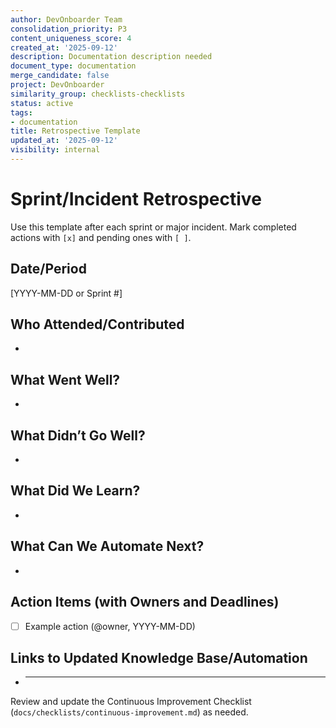 ```yaml
---
author: DevOnboarder Team
consolidation_priority: P3
content_uniqueness_score: 4
created_at: '2025-09-12'
description: Documentation description needed
document_type: documentation
merge_candidate: false
project: DevOnboarder
similarity_group: checklists-checklists
status: active
tags:
- documentation
title: Retrospective Template
updated_at: '2025-09-12'
visibility: internal
---
```


# Sprint/Incident Retrospective

Use this template after each sprint or major incident. Mark completed actions with `[x]` and pending ones with `[ ]`.

## Date/Period

[YYYY-MM-DD or Sprint #]

## Who Attended/Contributed

-

## What Went Well?

-

## What Didn’t Go Well?

-

## What Did We Learn?

-

## What Can We Automate Next?

-

## Action Items (with Owners and Deadlines)

- [ ] Example action (@owner, YYYY-MM-DD)

## Links to Updated Knowledge Base/Automation

- ***

Review and update the Continuous Improvement Checklist (`docs/checklists/continuous-improvement.md`) as needed.

